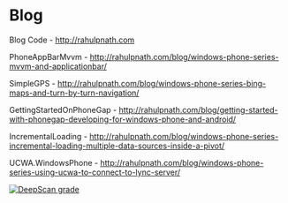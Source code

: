 Blog
====

Blog Code - http://rahulpnath.com

PhoneAppBarMvvm - http://rahulpnath.com/blog/windows-phone-series-mvvm-and-applicationbar/

SimpleGPS - http://rahulpnath.com/blog/windows-phone-series-bing-maps-and-turn-by-turn-navigation/

GettingStartedOnPhoneGap - http://rahulpnath.com/blog/getting-started-with-phonegap-developing-for-windows-phone-and-android/

IncrementalLoading - http://rahulpnath.com/blog/windows-phone-series-incremental-loading-multiple-data-sources-inside-a-pivot/

UCWA.WindowsPhone - http://rahulpnath.com/blog/windows-phone-series-using-ucwa-to-connect-to-lync-server/

[![DeepScan grade](https://deepscan.io/api/projects/2724/branches/19272/badge/grade.svg)](https://deepscan.io/dashboard#view=project&pid=2724&bid=19272)
